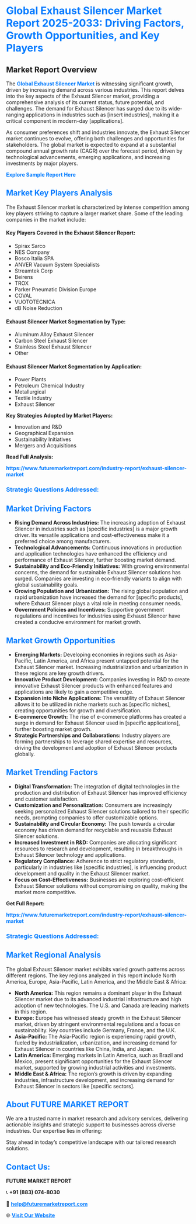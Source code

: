 <h1 style="color: #007BFF;">Global Exhaust Silencer Market Report 2025-2033: Driving Factors, Growth Opportunities, and Key Players</h1>

<section id="overview">
<h2>Market Report Overview</h2>
<p>The <a href="https://www.futuremarketreport.com/industry-report/exhaust-silencer-market" style="color: #007BFF; text-decoration: none;"><strong>Global Exhaust Silencer Market</strong></a> is witnessing significant growth, driven by increasing demand across various industries. This report delves into the key aspects of the Exhaust Silencer market, providing a comprehensive analysis of its current status, future potential, and challenges. The demand for Exhaust Silencer has surged due to its wide-ranging applications in industries such as [insert industries], making it a critical component in modern-day [applications].</p>
<p>As consumer preferences shift and industries innovate, the Exhaust Silencer market continues to evolve, offering both challenges and opportunities for stakeholders. The global market is expected to expand at a substantial compound annual growth rate (CAGR) over the forecast period, driven by technological advancements, emerging applications, and increasing investments by major players.</p>
</section>

<section id="overview">
<p><a href="https://www.futuremarketreport.com/request-sample/reportId=128138" style="color: #007BFF; text-decoration: none;"><strong>Explore Sample Report Here</strong></a></p>
</section>

<section id="key-players">
<h2 style="color: #007BFF;">Market Key Players Analysis</h2>
<p>The Exhaust Silencer market is characterized by intense competition among key players striving to capture a larger market share. Some of the leading companies in the market include:</p>
<h4>Key Players Covered in the Exhaust Silencer Report:</h4>
<ul><li>Spirax Sarco</li><li>NES Company</li><li>Bosco Italia SPA</li><li>ANVER Vacuum System Specialists</li><li>Streamtek Corp</li><li>Beirens</li><li>TROX</li><li>Parker Pneumatic Division Europe</li><li>COVAL</li><li>VUOTOTECNICA</li><li>dB Noise Reduction</li></ul>
<h4>Exhaust Silencer Market Segmentation by Type:</h4>
<ul><li>Aluminum Alloy Exhaust Silencer</li><li>Carbon Steel Exhaust Silencer</li><li>Stainless Steel Exhaust Silencer</li><li>Other</li></ul>

<h4>Exhaust Silencer Market Segmentation by Application:</h4>
<ul><li>Power Plants</li><li>Petroleum Chemical Industry</li><li>Metallurgical</li><li>Textile Industry</li><li>Exhaust Silencer</li></ul>
<p><strong>Key Strategies Adopted by Market Players:</strong></p>
<ul>
<li>Innovation and R&D</li>
<li>Geographical Expansion</li>
<li>Sustainability Initiatives</li>
<li>Mergers and Acquisitions</li>
</ul>
</section>

<section>
<p><strong>Read Full Analysis: </strong></p><a href="https://www.futuremarketreport.com/industry-report/exhaust-silencer-market" style="color: #007BFF; text-decoration: none;"><strong>https://www.futuremarketreport.com/industry-report/exhaust-silencer-market</strong></a>
<h3 style="color: #007BFF;">Strategic Questions Addressed:</h3>
</section>

<section id="driving-factors">
<h2 style="color: #007BFF;">Market Driving Factors</h2>
<ul>
<li><strong>Rising Demand Across Industries:</strong> The increasing adoption of Exhaust Silencer in industries such as [specific industries] is a major growth driver. Its versatile applications and cost-effectiveness make it a preferred choice among manufacturers.</li>
<li><strong>Technological Advancements:</strong> Continuous innovations in production and application technologies have enhanced the efficiency and performance of Exhaust Silencer, further boosting market demand.</li>
<li><strong>Sustainability and Eco-Friendly Initiatives:</strong> With growing environmental concerns, the demand for sustainable Exhaust Silencer solutions has surged. Companies are investing in eco-friendly variants to align with global sustainability goals.</li>
<li><strong>Growing Population and Urbanization:</strong> The rising global population and rapid urbanization have increased the demand for [specific products], where Exhaust Silencer plays a vital role in meeting consumer needs.</li>
<li><strong>Government Policies and Incentives:</strong> Supportive government regulations and incentives for industries using Exhaust Silencer have created a conducive environment for market growth.</li>
</ul>
</section>

<section id="growth-opportunities">
<h2 style="color: #007BFF;">Market Growth Opportunities</h2>
<ul>
<li><strong>Emerging Markets:</strong> Developing economies in regions such as Asia-Pacific, Latin America, and Africa present untapped potential for the Exhaust Silencer market. Increasing industrialization and urbanization in these regions are key growth drivers.</li>
<li><strong>Innovative Product Development:</strong> Companies investing in R&D to create innovative Exhaust Silencer products with enhanced features and applications are likely to gain a competitive edge.</li>
<li><strong>Expansion into Niche Applications:</strong> The versatility of Exhaust Silencer allows it to be utilized in niche markets such as [specific niches], creating opportunities for growth and diversification.</li>
<li><strong>E-commerce Growth:</strong> The rise of e-commerce platforms has created a surge in demand for Exhaust Silencer used in [specific applications], further boosting market growth.</li>
<li><strong>Strategic Partnerships and Collaborations:</strong> Industry players are forming partnerships to leverage shared expertise and resources, driving the development and adoption of Exhaust Silencer products globally.</li>
</ul>
</section>

<section id="trending-factors">
<h2 style="color: #007BFF;">Market Trending Factors</h2>
<ul>
<li><strong>Digital Transformation:</strong> The integration of digital technologies in the production and distribution of Exhaust Silencer has improved efficiency and customer satisfaction.</li>
<li><strong>Customization and Personalization:</strong> Consumers are increasingly seeking personalized Exhaust Silencer solutions tailored to their specific needs, prompting companies to offer customizable options.</li>
<li><strong>Sustainability and Circular Economy:</strong> The push towards a circular economy has driven demand for recyclable and reusable Exhaust Silencer solutions.</li>
<li><strong>Increased Investment in R&D:</strong> Companies are allocating significant resources to research and development, resulting in breakthroughs in Exhaust Silencer technology and applications.</li>
<li><strong>Regulatory Compliance:</strong> Adherence to strict regulatory standards, particularly in industries like [specific industries], is influencing product development and quality in the Exhaust Silencer market.</li>
<li><strong>Focus on Cost-Effectiveness:</strong> Businesses are exploring cost-efficient Exhaust Silencer solutions without compromising on quality, making the market more competitive.</li>
</ul>
</section>

<section>
<p><strong>Get Full Report: </strong></p><a href="https://www.futuremarketreport.com/industry-report/exhaust-silencer-market" style="color: #007BFF; text-decoration: none;"><strong>https://www.futuremarketreport.com/industry-report/exhaust-silencer-market</strong></a>
<h3 style="color: #007BFF;">Strategic Questions Addressed:</h3>
</section>


<section id="regional-analysis">
<h2 style="color: #007BFF;">Market Regional Analysis</h2>
<p>The global Exhaust Silencer market exhibits varied growth patterns across different regions. The key regions analyzed in this report include North America, Europe, Asia-Pacific, Latin America, and the Middle East & Africa:</p>
<ul>
<li><strong>North America:</strong> This region remains a dominant player in the Exhaust Silencer market due to its advanced industrial infrastructure and high adoption of new technologies. The U.S. and Canada are leading markets in this region.</li>
<li><strong>Europe:</strong> Europe has witnessed steady growth in the Exhaust Silencer market, driven by stringent environmental regulations and a focus on sustainability. Key countries include Germany, France, and the U.K.</li>
<li><strong>Asia-Pacific:</strong> The Asia-Pacific region is experiencing rapid growth, fueled by industrialization, urbanization, and increasing demand for Exhaust Silencer in countries like China, India, and Japan.</li>
<li><strong>Latin America:</strong> Emerging markets in Latin America, such as Brazil and Mexico, present significant opportunities for the Exhaust Silencer market, supported by growing industrial activities and investments.</li>
<li><strong>Middle East & Africa:</strong> The region’s growth is driven by expanding industries, infrastructure development, and increasing demand for Exhaust Silencer in sectors like [specific sectors].</li>
</ul>
</section>

<footer>
<h2 style="color: #007BFF;">About FUTURE MARKET REPORT</h2>
<p>We are a trusted name in market research and advisory services, delivering actionable insights and strategic support to businesses across diverse industries. Our expertise lies in offering:</p>

<p>Stay ahead in today’s competitive landscape with our tailored research solutions.</p>

<h2 style="color: #007BFF;">Contact Us:</h2>
<p><strong>FUTURE MARKET REPORT</strong></p>
<p>📞 <strong>+91 (883) 074-8030</strong></p>
<p>📧 <strong><a href="mailto:help@futuremarketreport.com" style="color: #007BFF;">help@futuremarketreport.com</a></strong></p>
<p>🌐 <strong><a href="https://www.futuremarketreport.com/" style="color: #007BFF;">Visit Our Website</a></strong></p>
</footer>